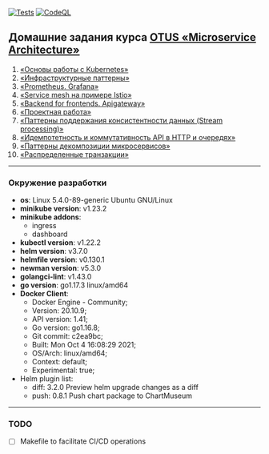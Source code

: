 [![Tests](https://github.com/amelkikh/otus_microservice_arch/actions/workflows/tests.yaml/badge.svg)](https://github.com/amelkikh/otus_microservice_arch/actions/workflows/tests.yaml)
[![CodeQL](https://github.com/amelkikh/otus_microservice_arch/actions/workflows/codeql-analysis.yml/badge.svg)](https://github.com/amelkikh/otus_microservice_arch/actions/workflows/codeql-analysis.yml)

## Домашние задания курса [OTUS «Microservice Architecture»](https://otus.ru/lessons/microservice-architecture/)

1) [«Основы работы с Kubernetes»](./hw01_k8s_basics)
2) [«Инфраструктурные паттерны»](./hw02_infra_patterns)
3) [«Prometheus. Grafana»](./hw03_prometheus_grafana)
4) [«Service mesh на примере Istio»](./hw04_service_mesh_istio)
5) [«Backend for frontends. Apigateway»](./hw05_api_gateway)
6) [«Проектная работа»](./hw06_final_project)
7) [«Паттерны поддержания консистентности данных (Stream processing)»](./hw07_stream_processing)
8) [«Идемпотетность и коммутативность API в HTTP и очередях»](./hw08_order_service)
9) [«Паттерны декомпозиции микросервисов»](./hw09_decomposition_patterns)
10) [«Распределенные транзакции»](./hw10_distributed_transactions)

---

### Окружение разработки

- **os**: Linux 5.4.0-89-generic Ubuntu GNU/Linux
- **minikube version**: v1.23.2
- **minikube addons**:
    - ingress
    - dashboard
- **kubectl version**:  v1.22.2
- **helm version**:  v3.7.0
- **helmfile version**:  v0.130.1
- **newman version**:  v5.3.0
- **golangci-lint**:  v1.43.0
- **go version**:  go1.17.3 linux/amd64
- **Docker Client**:
    - Docker Engine - Community;
    - Version:           20.10.9;
    - API version:       1.41;
    - Go version:        go1.16.8;
    - Git commit:        c2ea9bc;
    - Built:             Mon Oct 4 16:08:29 2021;
    - OS/Arch:           linux/amd64;
    - Context:           default;
    - Experimental:      true;
- Helm plugin list:
    - diff: 3.2.0 Preview helm upgrade changes as a diff
    - push: 0.8.1 Push chart package to ChartMuseum

---

### TODO

- [ ] Makefile to facilitate CI/CD operations
